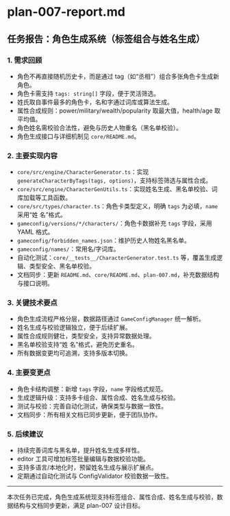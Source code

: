 # plan-007-report.md

## 任务报告：角色生成系统（标签组合与姓名生成）

### 1. 需求回顾
- 角色不再直接随机历史卡，而是通过 tag（如“丞相”）组合多张角色卡生成新角色。
- 角色卡需支持 `tags: string[]` 字段，便于灵活筛选。
- 姓氏取自事件最多的角色卡，名和字通过词库或算法生成。
- 属性合成规则：power/military/wealth/popularity 取最大值，health/age 取平均值。
- 角色姓名需校验合法性，避免与历史人物重名（黑名单校验）。
- 角色生成接口与详细机制见 `core/README.md`。

### 2. 主要实现内容
- `core/src/engine/CharacterGenerator.ts`：实现 `generateCharacterByTags(tags, options)`，支持标签筛选与属性合成。
- `core/src/engine/CharacterGenUtils.ts`：实现姓名生成、黑名单校验、词库加载等工具函数。
- `core/src/types/character.ts`：角色卡类型定义，明确 `tags` 为必填，`name` 采用“姓 名”格式。
- `gameconfig/versions/*/characters/`：角色卡数据补充 `tags` 字段，采用 YAML 格式。
- `gameconfig/forbidden_names.json`：维护历史人物姓名黑名单。
- `gameconfig/names/`：常用名/字词库。
- 自动化测试：`core/__tests__/CharacterGenerator.test.ts` 等，覆盖生成逻辑、类型安全、黑名单校验。
- 文档同步：更新 `README.md`、`core/README.md`、`plan-007.md`，补充数据结构与接口说明。

### 3. 关键技术要点
- 角色生成流程严格分层，数据路径通过 `GameConfigManager` 统一解析。
- 姓名生成与校验逻辑独立，便于后续扩展。
- 属性合成规则健壮，类型安全，支持异常数据处理。
- 黑名单校验支持“姓 名”格式，避免历史重名。
- 所有数据变更均可追溯，支持多版本切换。

### 4. 主要变更点
- 角色卡结构调整：新增 `tags` 字段，`name` 字段格式规范。
- 生成逻辑升级：支持多卡组合、属性合成、姓名生成与校验。
- 测试与校验：完善自动化测试，确保类型与数据一致性。
- 文档同步：所有相关文档已同步更新，便于团队协作。

### 5. 后续建议
- 持续完善词库与黑名单，提升姓名生成多样性。
- editor 工具可增加标签批量编辑与数据校验功能。
- 支持多语言/本地化时，预留姓名生成与展示扩展点。
- 定期通过自动化测试与 ConfigValidator 校验数据一致性。

---

本次任务已完成，角色生成系统现支持标签组合、属性合成、姓名生成与校验，数据结构与文档同步更新，满足 plan-007 设计目标。
